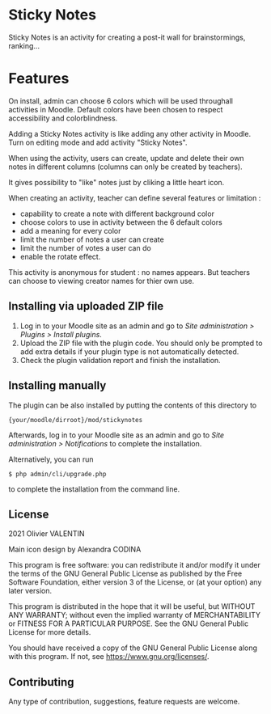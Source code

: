 # Sticky Notes #

Sticky Notes is an activity for creating a post-it wall for brainstormings, ranking...

# Features ##

On install, admin can choose 6 colors which will be used throughall activities in Moodle. Default colors
have been chosen to respect accessibility and colorblindness.

Adding a Sticky Notes activity is like adding any other activity in Moodle. Turn on editing mode and
add activity "Sticky Notes".

When using the activity, users can create, update and delete their own notes in different columns
(columns can only be created by teachers).

It gives possibility to "like" notes just by cliking a little heart icon.

When creating an activity, teacher can define several features or limitation :
- capability to create a note with different background color
- choose colors to use in activity between the 6 default colors
- add a meaning for every color
- limit the number of notes a user can create 
- limit the number of votes a user can do
- enable the rotate effect.

This activity is anonymous for student : no names appears. But teachers can choose to viewing creator names
for thier own use.

## Installing via uploaded ZIP file ##

1. Log in to your Moodle site as an admin and go to _Site administration >
   Plugins > Install plugins_.
2. Upload the ZIP file with the plugin code. You should only be prompted to add
   extra details if your plugin type is not automatically detected.
3. Check the plugin validation report and finish the installation.

## Installing manually ##

The plugin can be also installed by putting the contents of this directory to

    {your/moodle/dirroot}/mod/stickynotes

Afterwards, log in to your Moodle site as an admin and go to _Site administration >
Notifications_ to complete the installation.

Alternatively, you can run

    $ php admin/cli/upgrade.php

to complete the installation from the command line.

## License ##

2021 Olivier VALENTIN

Main icon design by Alexandra CODINA

This program is free software: you can redistribute it and/or modify it under
the terms of the GNU General Public License as published by the Free Software
Foundation, either version 3 of the License, or (at your option) any later
version.

This program is distributed in the hope that it will be useful, but WITHOUT ANY
WARRANTY; without even the implied warranty of MERCHANTABILITY or FITNESS FOR A
PARTICULAR PURPOSE.  See the GNU General Public License for more details.

You should have received a copy of the GNU General Public License along with
this program.  If not, see <https://www.gnu.org/licenses/>.

## Contributing ##
Any type of contribution, suggestions, feature requests are welcome. 
